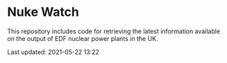 # Nuke Watch

This repository includes code for retrieving the latest information available on the output of EDF nuclear power plants in the UK.

Last updated: 2021-05-22 13:22